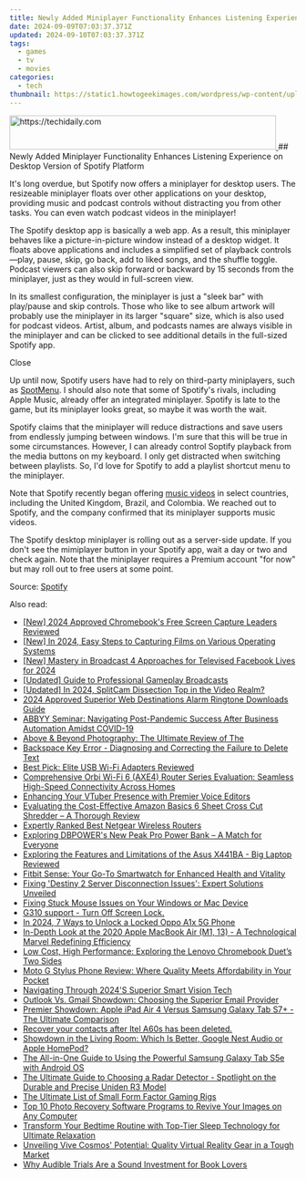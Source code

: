 ```yaml
---
title: Newly Added Miniplayer Functionality Enhances Listening Experience on Desktop Version of Spotify Platform
date: 2024-09-09T07:03:37.371Z
updated: 2024-09-10T07:03:37.371Z
tags:
  - games
  - tv
  - movies
categories:
  - tech
thumbnail: https://static1.howtogeekimages.com/wordpress/wp-content/uploads/2024/02/spotify-hero-1.jpg
---
```


<!-- affiliate ads begin -->
<a href="https://bluettius.sjv.io/c/5597632/2139122/17108" target="_top" id="2139122">
  <img src="//a.impactradius-go.com/display-ad/17108-2139122" border="0" alt="https://techidaily.com" width="468" height="60"/>
</a>
<img height="0" width="0" src="https://bluettius.sjv.io/i/5597632/2139122/17108" style="position:absolute;visibility:hidden;" border="0" />
<!-- affiliate ads end -->
## Newly Added Miniplayer Functionality Enhances Listening Experience on Desktop Version of Spotify Platform

It's long overdue, but Spotify now offers a miniplayer for desktop users. The resizeable miniplayer floats over other applications on your desktop, providing music and podcast controls without distracting you from other tasks. You can even watch podcast videos in the miniplayer!

 The Spotify desktop app is basically a web app. As a result, this miniplayer behaves like a picture-in-picture window instead of a desktop widget. It floats above applications and includes a simplified set of playback controls—play, pause, skip, go back, add to liked songs, and the shuffle toggle. Podcast viewers can also skip forward or backward by 15 seconds from the miniplayer, just as they would in full-screen view.

 In its smallest configuration, the miniplayer is just a "sleek bar" with play/pause and skip controls. Those who like to see album artwork will probably use the miniplayer in its larger "square" size, which is also used for podcast videos. Artist, album, and podcasts names are always visible in the miniplayer and can be clicked to see additional details in the full-sized Spotify app.

Close 

 Up until now, Spotify users have had to rely on third-party miniplayers, such as [SpotMenu](https://kmikiy.github.io/SpotMenu/). I should also note that some of Spotify's rivals, including Apple Music, already offer an integrated miniplayer. Spotify is late to the game, but its miniplayer looks great, so maybe it was worth the wait.

 Spotify claims that the miniplayer will reduce distractions and save users from endlessly jumping between windows. I'm sure that this will be true in some circumstances. However, I can already control Soptify playback from the media buttons on my keyboard. I only get distracted when switching between playlists. So, I'd love for Spotify to add a playlist shortcut menu to the miniplayer.

 Note that Spotify recently began offering [music videos](https://eaxpv-info.techidaily.com/new-gain-an-edge-access-these-top-8-sites-for-free-eco-screen-backdrops-and-clips-for-2024/) in select countries, including the United Kingdom, Brazil, and Colombia. We reached out to Spotify, and the company confirmed that its miniplayer supports music videos. 

 The Spotify desktop miniplayer is rolling out as a server-side update. If you don't see the mimiplayer button in your Spotify app, wait a day or two and check again. Note that the miniplayer requires a Premium account "for now" but may roll out to free users at some point.

 Source: [Spotify](https://community.spotify.com/t5/Community-Blog/Introducing-the-Spotify-Miniplayer-to-Spotify-Desktop/ba-p/5956132)

<ins class="adsbygoogle"
     style="display:block"
     data-ad-format="autorelaxed"
     data-ad-client="ca-pub-7571918770474297"
     data-ad-slot="1223367746"></ins>



<ins class="adsbygoogle"
     style="display:block"
     data-ad-client="ca-pub-7571918770474297"
     data-ad-slot="8358498916"
     data-ad-format="auto"
     data-full-width-responsive="true"></ins>

<span class="atpl-alsoreadstyle">Also read:</span>
<div><ul>
<li><a href="https://digital-screen-recording.techidaily.com/new-2024-approved-chromebooks-free-screen-capture-leaders-reviewed/"><u>[New] 2024 Approved  Chromebook's Free Screen Capture Leaders Reviewed</u></a></li>
<li><a href="https://on-screen-recording.techidaily.com/new-in-2024-easy-steps-to-capturing-films-on-various-operating-systems/"><u>[New] In 2024, Easy Steps to Capturing Films on Various Operating Systems</u></a></li>
<li><a href="https://facebook-video-files.techidaily.com/new-mastery-in-broadcast-4-approaches-for-televised-facebook-lives-for-2024/"><u>[New] Mastery in Broadcast  4 Approaches for Televised Facebook Lives for 2024</u></a></li>
<li><a href="https://video-capture.techidaily.com/updated-guide-to-professional-gameplay-broadcasts/"><u>[Updated] Guide to Professional Gameplay Broadcasts</u></a></li>
<li><a href="https://screen-video-capture.techidaily.com/updated-in-2024-splitcam-dissection-top-in-the-video-realm/"><u>[Updated] In 2024, SplitCam Dissection  Top in the Video Realm?</u></a></li>
<li><a href="https://some-guidance.techidaily.com/2024-approved-superior-web-destinations-alarm-ringtone-downloads-guide/"><u>2024 Approved  Superior Web Destinations  Alarm Ringtone Downloads Guide</u></a></li>
<li><a href="https://techidaily.com/abbyy-seminar-navigating-post-pandemic-success-after-business-automation-amidst-covid-19/"><u>ABBYY Seminar: Navigating Post-Pandemic Success After Business Automation Amidst COVID-19</u></a></li>
<li><a href="https://buynow-marvelous.techidaily.com/above-and-beyond-photography-the-ultimate-review-of-the/"><u>Above & Beyond Photography: The Ultimate Review of The</u></a></li>
<li><a href="https://win-howtos.techidaily.com/backspace-key-error-diagnosing-and-correcting-the-failure-to-delete-text/"><u>Backspace Key Error - Diagnosing and Correcting the Failure to Delete Text</u></a></li>
<li><a href="https://buynow-marvelous.techidaily.com/best-pick-elite-usb-wi-fi-adapters-reviewed/"><u>Best Pick: Elite USB Wi-Fi Adapters Reviewed</u></a></li>
<li><a href="https://buynow-marvelous.techidaily.com/comprehensive-orbi-wi-fi-6-axe4-router-series-evaluation-seamless-high-speed-connectivity-across-homes/"><u>Comprehensive Orbi Wi-Fi 6 (AXE4) Router Series Evaluation: Seamless High-Speed Connectivity Across Homes</u></a></li>
<li><a href="https://extra-resources.techidaily.com/enhancing-your-vtuber-presence-with-premier-voice-editors/"><u>Enhancing Your VTuber Presence with Premier Voice Editors</u></a></li>
<li><a href="https://buynow-marvelous.techidaily.com/evaluating-the-cost-effective-amazon-basics-6-sheet-cross-cut-shredder-a-thorough-review/"><u>Evaluating the Cost-Effective Amazon Basics 6 Sheet Cross Cut Shredder – A Thorough Review</u></a></li>
<li><a href="https://buynow-marvelous.techidaily.com/expertly-ranked-best-netgear-wireless-routers/"><u>Expertly Ranked Best Netgear Wireless Routers</u></a></li>
<li><a href="https://buynow-marvelous.techidaily.com/exploring-dbpowers-new-peak-pro-power-bank-a-match-for-everyone/"><u>Exploring DBPOWER's New Peak Pro Power Bank – A Match for Everyone</u></a></li>
<li><a href="https://buynow-marvelous.techidaily.com/exploring-the-features-and-limitations-of-the-asus-x441ba-big-laptop-reviewed/"><u>Exploring the Features and Limitations of the Asus X441BA - Big Laptop Reviewed</u></a></li>
<li><a href="https://buynow-marvelous.techidaily.com/fitbit-sense-your-go-to-smartwatch-for-enhanced-health-and-vitality/"><u>Fitbit Sense: Your Go-To Smartwatch for Enhanced Health and Vitality</u></a></li>
<li><a href="https://win-blog.techidaily.com/fixing-destiny-2-server-disconnection-issues-expert-solutions-unveiled/"><u>Fixing 'Destiny 2 Server Disconnection Issues': Expert Solutions Unveiled</u></a></li>
<li><a href="https://common-error.techidaily.com/fixing-stuck-mouse-issues-on-your-windows-or-mac-device/"><u>Fixing Stuck Mouse Issues on Your Windows or Mac Device</u></a></li>
<li><a href="https://phone-solutions.techidaily.com/g310-support-turn-off-screen-lock-by-drfone-android-unlock-android-unlock/"><u>G310 support - Turn Off Screen Lock.</u></a></li>
<li><a href="https://easy-unlock-android.techidaily.com/in-2024-7-ways-to-unlock-a-locked-oppo-a1x-5g-phone-by-drfone-android/"><u>In 2024, 7 Ways to Unlock a Locked Oppo A1x 5G Phone</u></a></li>
<li><a href="https://buynow-marvelous.techidaily.com/in-depth-look-at-the-2020-apple-macbook-air-m1-13-a-technological-marvel-redefining-efficiency/"><u>In-Depth Look at the 2020 Apple MacBook Air (M1, 13) - A Technological Marvel Redefining Efficiency</u></a></li>
<li><a href="https://buynow-marvelous.techidaily.com/low-cost-high-performance-exploring-the-lenovo-chromebook-duets-two-sides/"><u>Low Cost, High Performance: Exploring the Lenovo Chromebook Duet’s Two Sides</u></a></li>
<li><a href="https://buynow-marvelous.techidaily.com/moto-g-stylus-phone-review-where-quality-meets-affordability-in-your-pocket/"><u>Moto G Stylus Phone Review: Where Quality Meets Affordability in Your Pocket</u></a></li>
<li><a href="https://buynow-marvelous.techidaily.com/navigating-through-2024s-superior-smart-vision-tech/"><u>Navigating Through 2024'S Superior Smart Vision Tech</u></a></li>
<li><a href="https://buynow-marvelous.techidaily.com/outlook-vs-gmail-showdown-choosing-the-superior-email-provider/"><u>Outlook Vs. Gmail Showdown: Choosing the Superior Email Provider</u></a></li>
<li><a href="https://buynow-marvelous.techidaily.com/premier-showdown-apple-ipad-air-4-versus-samsung-galaxy-tab-s7plus-the-ultimate-comparison/"><u>Premier Showdown: Apple iPad Air 4 Versus Samsung Galaxy Tab S7+ - The Ultimate Comparison</u></a></li>
<li><a href="https://review-topics.techidaily.com/recover-your-contacts-after-itel-a60s-has-been-deleted-by-fonelab-android-recover-contacts/"><u>Recover your contacts after Itel A60s has been deleted.</u></a></li>
<li><a href="https://buynow-marvelous.techidaily.com/showdown-in-the-living-room-which-is-better-google-nest-audio-or-apple-homepod/"><u>Showdown in the Living Room: Which Is Better, Google Nest Audio or Apple HomePod?</u></a></li>
<li><a href="https://buynow-marvelous.techidaily.com/the-all-in-one-guide-to-using-the-powerful-samsung-galaxy-tab-s5e-with-android-os/"><u>The All-in-One Guide to Using the Powerful Samsung Galaxy Tab S5e with Android OS</u></a></li>
<li><a href="https://buynow-marvelous.techidaily.com/the-ultimate-guide-to-choosing-a-radar-detector-spotlight-on-the-durable-and-precise-uniden-r3-model/"><u>The Ultimate Guide to Choosing a Radar Detector - Spotlight on the Durable and Precise Uniden R3 Model</u></a></li>
<li><a href="https://buynow-marvelous.techidaily.com/the-ultimate-list-of-small-form-factor-gaming-rigs/"><u>The Ultimate List of Small Form Factor Gaming Rigs</u></a></li>
<li><a href="https://data-safeguard.techidaily.com/top-10-photo-recovery-software-programs-to-revive-your-images-on-any-computer/"><u>Top 10 Photo Recovery Software Programs to Revive Your Images on Any Computer</u></a></li>
<li><a href="https://buynow-marvelous.techidaily.com/transform-your-bedtime-routine-with-top-tier-sleep-technology-for-ultimate-relaxation/"><u>Transform Your Bedtime Routine with Top-Tier Sleep Technology for Ultimate Relaxation</u></a></li>
<li><a href="https://buynow-marvelous.techidaily.com/unveiling-vive-cosmos-potential-quality-virtual-reality-gear-in-a-tough-market/"><u>Unveiling Vive Cosmos' Potential: Quality Virtual Reality Gear in a Tough Market</u></a></li>
<li><a href="https://buynow-marvelous.techidaily.com/why-audible-trials-are-a-sound-investment-for-book-lovers/"><u>Why Audible Trials Are a Sound Investment for Book Lovers</u></a></li>
</ul></div>
